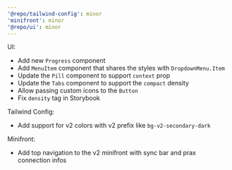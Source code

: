 ```yaml
---
'@repo/tailwind-config': minor
'minifront': minor
'@repo/ui': minor
---
```


UI: 
- Add new `Progress` component
- Add `MenuItem` component that shares the styles with `DropdownMenu.Item`
- Update the `Pill` component to support `context` prop
- Update the `Tabs` component to support the `compact` density
- Allow passing custom icons to the `Button`
- Fix `density` tag in Storybook

Tailwind Config:
- Add support for v2 colors with v2 prefix like `bg-v2-secondary-dark`

Minifront:
- Add top navigation to the v2 minifront with sync bar and prax connection infos
